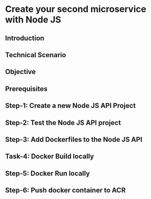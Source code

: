 #  Create your second microservice with Node JS

## Introduction

## Technical Scenario

## Objective

## Prerequisites

## Step-1: Create a new Node JS API Project

## Step-2: Test the Node JS API project

## Step-3: Add Dockerfiles to the Node JS API

## Task-4: Docker Build locally

## Step-5: Docker Run locally

## Step-6: Push docker container to ACR